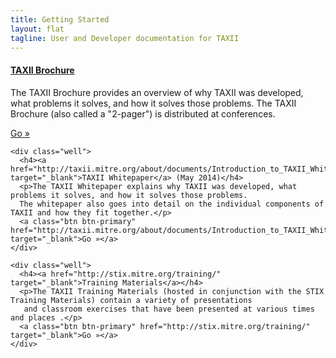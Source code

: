```yaml
---
title: Getting Started
layout: flat
tagline: User and Developer documentation for TAXII
---
```


<div class="row">
    <div class="well col-md-6">
      <h4><a href="http://makingsecuritymeasurable.mitre.org/docs/taxii-intro-handout.pdf" target="_blank">TAXII Brochure</a></h4>
      <p>The TAXII Brochure provides an overview of why TAXII was developed, what problems it solves, and how it solves those problems. 
      The TAXII Brochure (also called a "2-pager") is distributed at conferences.</p>
      <a class="btn btn-primary" href="http://makingsecuritymeasurable.mitre.org/docs/taxii-intro-handout.pdf" target="_blank">Go »</a>
    </div>
  </div>

  <div class="col-md-6 ">

    <div class="well">
      <h4><a href="http://taxii.mitre.org/about/documents/Introduction_to_TAXII_White_Paper_May_2014.pdf" target="_blank">TAXII Whitepaper</a> (May 2014)</h4>
      <p>The TAXII Whitepaper explains why TAXII was developed, what problems it solves, and how it solves those problems. 
      The whitepaper also goes into detail on the individual components of TAXII and how they fit together.</p>
      <a class="btn btn-primary" href="http://taxii.mitre.org/about/documents/Introduction_to_TAXII_White_Paper_May_2014.pdf" target="_blank">Go »</a>
    </div>

    <div class="well">
      <h4><a href="http://stix.mitre.org/training/" target="_blank">Training Materials</a></h4>
      <p>The TAXII Training Materials (hosted in conjunction with the STIX Training Materials) contain a variety of presentations
       and classroom exercises that have been presented at various times and places .</p>
      <a class="btn btn-primary" href="http://stix.mitre.org/training/" target="_blank">Go »</a>
    </div>

  </div>
</div>
